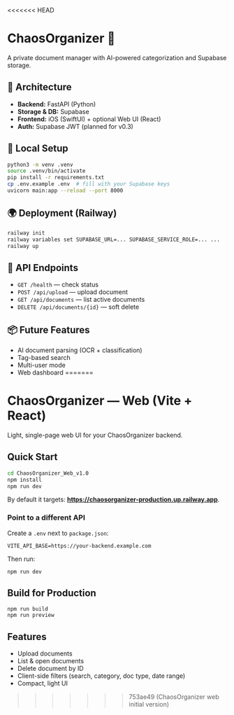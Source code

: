 <<<<<<< HEAD
# ChaosOrganizer 📄

A private document manager with AI-powered categorization and Supabase storage.

## 🧱 Architecture
- **Backend:** FastAPI (Python)
- **Storage & DB:** Supabase
- **Frontend:** iOS (SwiftUI) + optional Web UI (React)
- **Auth:** Supabase JWT (planned for v0.3)

## 🚀 Local Setup
```bash
python3 -m venv .venv
source .venv/bin/activate
pip install -r requirements.txt
cp .env.example .env  # fill with your Supabase keys
uvicorn main:app --reload --port 8000
```

## 🌍 Deployment (Railway)
```bash
railway init
railway variables set SUPABASE_URL=... SUPABASE_SERVICE_ROLE=... ...
railway up
```

## 🧩 API Endpoints
- `GET /health` — check status
- `POST /api/upload` — upload document
- `GET /api/documents` — list active documents
- `DELETE /api/documents/{id}` — soft delete

## 📦 Future Features
- AI document parsing (OCR + classification)
- Tag-based search
- Multi-user mode
- Web dashboard
=======
# ChaosOrganizer — Web (Vite + React)

Light, single-page web UI for your ChaosOrganizer backend.

## Quick Start

```bash
cd ChaosOrganizer_Web_v1.0
npm install
npm run dev
```

By default it targets: **https://chaosorganizer-production.up.railway.app**.

### Point to a different API

Create a `.env` next to `package.json`:

```
VITE_API_BASE=https://your-backend.example.com
```

Then run:

```
npm run dev
```

## Build for Production

```
npm run build
npm run preview
```

## Features

- Upload documents
- List & open documents
- Delete document by ID
- Client-side filters (search, category, doc type, date range)
- Compact, light UI
>>>>>>> 753ae49 (ChaosOrganizer web initial version)
